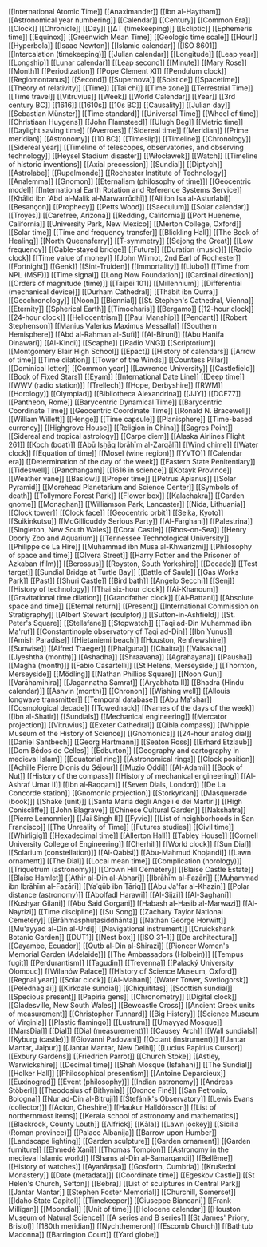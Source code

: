 [[International Atomic Time]]
[[Anaximander]]
[[Ibn al-Haytham]]
[[Astronomical year numbering]]
[[Calendar]]
[[Century]]
[[Common Era]]
[[Clock]]
[[Chronicle]]
[[Day]]
[[ΔT (timekeeping)]]
[[Ecliptic]]
[[Ephemeris time]]
[[Equinox]]
[[Greenwich Mean Time]]
[[Geologic time scale]]
[[Hour]]
[[Hyperbola]]
[[Isaac Newton]]
[[Islamic calendar]]
[[ISO 8601]]
[[Intercalation (timekeeping)]]
[[Julian calendar]]
[[Longitude]]
[[Leap year]]
[[Longship]]
[[Lunar calendar]]
[[Leap second]]
[[Minute]]
[[Mary Rose]]
[[Month]]
[[Periodization]]
[[Pope Clement XI]]
[[Pendulum clock]]
[[Regiomontanus]]
[[Second]]
[[Supernova]]
[[Solstice]]
[[Spacetime]]
[[Theory of relativity]]
[[Time]]
[[Tai chi]]
[[Time zone]]
[[Terrestrial Time]]
[[Time travel]]
[[Vitruvius]]
[[Week]]
[[World Calendar]]
[[Year]]
[[3rd century BC]]
[[1616]]
[[1610s]]
[[10s BC]]
[[Causality]]
[[Julian day]]
[[Sebastian Münster]]
[[Time standard]]
[[Universal Time]]
[[Wheel of time]]
[[Christiaan Huygens]]
[[John Flamsteed]]
[[Ulugh Beg]]
[[Metric time]]
[[Daylight saving time]]
[[Averroes]]
[[Sidereal time]]
[[Meridian]]
[[Prime meridian]]
[[Astronomy]]
[[10 BC]]
[[Timeslip]]
[[Timeline]]
[[Chronology]]
[[Sidereal year]]
[[Timeline of telescopes, observatories, and observing technology]]
[[Heysel Stadium disaster]]
[[Włocławek]]
[[Watch]]
[[Timeline of historic inventions]]
[[Axial precession]]
[[Sundial]]
[[Diptych]]
[[Astrolabe]]
[[Rupelmonde]]
[[Rochester Institute of Technology]]
[[Analemma]]
[[Gnomon]]
[[Eternalism (philosophy of time)]]
[[Geocentric model]]
[[International Earth Rotation and Reference Systems Service]]
[[Khālid ibn ʿAbd al‐Malik al‐Marwarrūdhī]]
[[Ali ibn Isa al-Asturlabi]]
[[Besançon]]
[[Prophecy]]
[[Petts Wood]]
[[Saeculum]]
[[Solar calendar]]
[[Troyes]]
[[Carefree, Arizona]]
[[Redding, California]]
[[Port Hueneme, California]]
[[University Park, New Mexico]]
[[Merton College, Oxford]]
[[Solar time]]
[[Time and frequency transfer]]
[[Blickling Hall]]
[[The Book of Healing]]
[[North Queensferry]]
[[T-symmetry]]
[[Sejong the Great]]
[[Low frequency]]
[[Cable-stayed bridge]]
[[Future]]
[[Duration (music)]]
[[Radio clock]]
[[Time value of money]]
[[John Wilmot, 2nd Earl of Rochester]]
[[Fortnight]]
[[Genk]]
[[Sint-Truiden]]
[[Immortality]]
[[Liubo]]
[[Time from NPL (MSF)]]
[[Time signal]]
[[Long Now Foundation]]
[[Cardinal direction]]
[[Orders of magnitude (time)]]
[[Taipei 101]]
[[Millennium]]
[[Differential (mechanical device)]]
[[Durham Cathedral]]
[[Thābit ibn Qurra]]
[[Geochronology]]
[[Noon]]
[[Biennial]]
[[St. Stephen's Cathedral, Vienna]]
[[Eternity]]
[[Spherical Earth]]
[[Timocharis]]
[[Bergamo]]
[[12-hour clock]]
[[24-hour clock]]
[[Heliocentrism]]
[[Paul Manship]]
[[Pendant]]
[[Robert Stephenson]]
[[Manius Valerius Maximus Messalla]]
[[Southern Hemisphere]]
[[Abd al-Rahman al-Sufi]]
[[Al-Biruni]]
[[Abu Hanifa Dinawari]]
[[Al-Kindi]]
[[Scaphe]]
[[Radio VNG]]
[[Scriptorium]]
[[Montgomery Blair High School]]
[[Epact]]
[[History of calendars]]
[[Arrow of time]]
[[Time dilation]]
[[Tower of the Winds]]
[[Countess Pillar]]
[[Dominical letter]]
[[Common year]]
[[Lawrence University]]
[[Castlefield]]
[[Book of Fixed Stars]]
[[Eyam]]
[[International Date Line]]
[[Deep time]]
[[WWV (radio station)]]
[[Trellech]]
[[Hope, Derbyshire]]
[[RWM]]
[[Horology]]
[[Olympiad]]
[[Bibliotheca Alexandrina]]
[[JJY]]
[[DCF77]]
[[Pantheon, Rome]]
[[Barycentric Dynamical Time]]
[[Barycentric Coordinate Time]]
[[Geocentric Coordinate Time]]
[[Ronald N. Bracewell]]
[[William Willett]]
[[Henge]]
[[Time capsule]]
[[Planisphere]]
[[Time-based currency]]
[[Highgrove House]]
[[Religion in China]]
[[Sagres Point]]
[[Sidereal and tropical astrology]]
[[Carpe diem]]
[[Alaska Airlines Flight 261]]
[[Koch (boat)]]
[[Abū Isḥāq Ibrāhīm al-Zarqālī]]
[[Wind chime]]
[[Water clock]]
[[Equation of time]]
[[Mosel (wine region)]]
[[YVTO]]
[[Calendar era]]
[[Determination of the day of the week]]
[[Eastern State Penitentiary]]
[[Tideswell]]
[[Panchangam]]
[[1616 in science]]
[[Kotayk Province]]
[[Weather vane]]
[[Baslow]]
[[Proper time]]
[[Petrus Apianus]]
[[Solar Pyramid]]
[[Morehead Planetarium and Science Center]]
[[Symbols of death]]
[[Tollymore Forest Park]]
[[Flower box]]
[[Kalachakra]]
[[Garden gnome]]
[[Monaghan]]
[[Williamson Park, Lancaster]]
[[Nida, Lithuania]]
[[Clock tower]]
[[Clock face]]
[[Geocentric orbit]]
[[Seika, Kyoto]]
[[Suikinkutsu]]
[[McGillicuddy Serious Party]]
[[Al-Farghani]]
[[Palestrina]]
[[Singleton, New South Wales]]
[[Coral Castle]]
[[Rhos-on-Sea]]
[[Henry Doorly Zoo and Aquarium]]
[[Tennessee Technological University]]
[[Philippe de La Hire]]
[[Muhammad ibn Musa al-Khwarizmi]]
[[Philosophy of space and time]]
[[Olvera Street]]
[[Harry Potter and the Prisoner of Azkaban (film)]]
[[Berossus]]
[[Royston, South Yorkshire]]
[[Decade]]
[[Test target]]
[[Sundial Bridge at Turtle Bay]]
[[Battle of Saule]]
[[Gas Works Park]]
[[Past]]
[[Shuri Castle]]
[[Bird bath]]
[[Angelo Secchi]]
[[Senj]]
[[History of technology]]
[[Thai six-hour clock]]
[[Ai-Khanoum]]
[[Gravitational time dilation]]
[[Grandfather clock]]
[[Al-Battani]]
[[Absolute space and time]]
[[Eternal return]]
[[Present]]
[[International Commission on Stratigraphy]]
[[Albert Stewart (sculptor)]]
[[Sutton-in-Ashfield]]
[[St. Peter's Square]]
[[Stellafane]]
[[Stopwatch]]
[[Taqi ad-Din Muhammad ibn Ma'ruf]]
[[Constantinople observatory of Taqi ad-Din]]
[[Ibn Yunus]]
[[Amish Paradise]]
[[Hietaniemi beach]]
[[Houston, Renfrewshire]]
[[Sunwise]]
[[Alfred Traeger]]
[[Phalguna]]
[[Chaitra]]
[[Vaisakha]]
[[Jyeshtha (month)]]
[[Ashadha]]
[[Shraavana]]
[[Agrahayana]]
[[Pausha]]
[[Magha (month)]]
[[Fabio Casartelli]]
[[St Helens, Merseyside]]
[[Thornton, Merseyside]]
[[Mödling]]
[[Nathan Phillips Square]]
[[Noon Gun]]
[[Varāhamihira]]
[[Jagannatha Samrat]]
[[Aryabhata II]]
[[Bhadra (Hindu calendar)]]
[[Ashvin (month)]]
[[Chronon]]
[[Wishing well]]
[[Allouis longwave transmitter]]
[[Temporal database]]
[[Abu Ma'shar]]
[[Cosmological decade]]
[[Towednack]]
[[Names of the days of the week]]
[[Ibn al-Shatir]]
[[Sundials]]
[[Mechanical engineering]]
[[Mercator projection]]
[[Vitruvius]]
[[Exeter Cathedral]]
[[Qibla compass]]
[[Whipple Museum of the History of Science]]
[[Gnomonics]]
[[24-hour analog dial]]
[[Daniel Santbech]]
[[Georg Hartmann]]
[[Seaton Ross]]
[[Erhard Etzlaub]]
[[Dom Bédos de Celles]]
[[Edburton]]
[[Geography and cartography in medieval Islam]]
[[Equatorial ring]]
[[Astronomical rings]]
[[Clock position]]
[[Achille Pierre Dionis du Séjour]]
[[Muzio Oddi]]
[[Al-Adami]]
[[Book of Nut]]
[[History of the compass]]
[[History of mechanical engineering]]
[[Al-Ashraf Umar II]]
[[Ibn al‐Raqqam]]
[[Seven Dials, London]]
[[De La Concorde station]]
[[Gnomonic projection]]
[[Storkyrkan]]
[[Masquerade (book)]]
[[Shake (unit)]]
[[Santa Maria degli Angeli e dei Martiri]]
[[High Coniscliffe]]
[[John Blagrave]]
[[Chinese Cultural Garden]]
[[Nakshatra]]
[[Pierre Lemonnier]]
[[Jai Singh II]]
[[Fyvie]]
[[List of neighborhoods in San Francisco]]
[[The Unreality of Time]]
[[Futures studies]]
[[Civil time]]
[[Whirligig]]
[[Hexadecimal time]]
[[Allerton Hall]]
[[Tabley House]]
[[Cornell University College of Engineering]]
[[Cherhill]]
[[World clock]]
[[Sun Dial]]
[[Solarium (constellation)]]
[[Al-Qabisi]]
[[Abu-Mahmud Khojandi]]
[[Lawn ornament]]
[[The Dial]]
[[Local mean time]]
[[Complication (horology)]]
[[Triquetrum (astronomy)]]
[[Crown Hill Cemetery]]
[[Blaise Castle Estate]]
[[Blaise Hamlet]]
[[Athir al-Din al-Abhari]]
[[Ibrāhīm al-Fazārī]]
[[Muḥammad ibn Ibrāhīm al-Fazārī]]
[[Yaʿqūb ibn Ṭāriq]]
[[Abu Ja'far al-Khazin]]
[[Polar distance (astronomy)]]
[[Abolfadl Harawi]]
[[Al-Sijzi]]
[[Al-Saghani]]
[[Kushyar Gilani]]
[[Abu Said Gorgani]]
[[Habash al-Hasib al-Marwazi]]
[[Al-Nayrizi]]
[[Time discipline]]
[[Su Song]]
[[Zachary Taylor National Cemetery]]
[[Brāhmasphuṭasiddhānta]]
[[Nathan George Horwitt]]
[[Mu'ayyad al-Din al-Urdi]]
[[Navigational instrument]]
[[Cruickshank Botanic Garden]]
[[DUT1]]
[[Nest box]]
[[ISO 31-1]]
[[De architectura]]
[[Cayambe, Ecuador]]
[[Qutb al-Din al-Shirazi]]
[[Pioneer Women's Memorial Garden (Adelaide)]]
[[The Ambassadors (Holbein)]]
[[Tempus fugit]]
[[Perdurantism]]
[[Tagudin]]
[[Trevenna]]
[[Palacký University Olomouc]]
[[Wilanów Palace]]
[[History of Science Museum, Oxford]]
[[Regnal year]]
[[Solar clock]]
[[Al-Mahani]]
[[Water Tower, Svetlogorsk]]
[[Pelėdnagiai]]
[[Kirkdale sundial]]
[[Chiquititas]]
[[Scottish sundial]]
[[Specious present]]
[[Papiria gens]]
[[Chronometry]]
[[Digital clock]]
[[Gladesville, New South Wales]]
[[Bewcastle Cross]]
[[Ancient Greek units of measurement]]
[[Christopher Tunnard]]
[[Big History]]
[[Science Museum of Virginia]]
[[Plastic flamingo]]
[[Lustrum]]
[[Umayyad Mosque]]
[[MarsDial]]
[[Dial]]
[[Dial (measurement)]]
[[Causey Arch]]
[[Wall sundials]]
[[Kyburg (castle)]]
[[Giovanni Padovani]]
[[Octant (instrument)]]
[[Jantar Mantar, Jaipur]]
[[Jantar Mantar, New Delhi]]
[[Lucius Papirius Cursor]]
[[Exbury Gardens]]
[[Friedrich Parrot]]
[[Church Stoke]]
[[Astley, Warwickshire]]
[[Decimal time]]
[[Shah Mosque (Isfahan)]]
[[The Sundial]]
[[Holker Hall]]
[[Philosophical presentism]]
[[Antoine Deparcieux]]
[[Euxinograd]]
[[Event (philosophy)]]
[[Indian astronomy]]
[[Andreas Stöberl]]
[[Theodosius of Bithynia]]
[[Oronce Finé]]
[[San Petronio, Bologna]]
[[Nur ad-Din al-Bitruji]]
[[Štefánik's Observatory]]
[[Lewis Evans (collector)]]
[[Acton, Cheshire]]
[[Haukur Halldórsson]]
[[List of northernmost items]]
[[Kerala school of astronomy and mathematics]]
[[Blackrock, County Louth]]
[[Alfrick]]
[[Kāla]]
[[Lawn jockey]]
[[Sicilia (Roman province)]]
[[Palace Albanija]]
[[Barrow upon Humber]]
[[Landscape lighting]]
[[Garden sculpture]]
[[Garden ornament]]
[[Garden furniture]]
[[Ehmedê Xanî]]
[[Thomas Tompion]]
[[Astronomy in the medieval Islamic world]]
[[Shams al-Din al-Samarqandi]]
[[Bellême]]
[[History of watches]]
[[Ayanāṃśa]]
[[Gosforth, Cumbria]]
[[Krušedol Monastery]]
[[Date (metadata)]]
[[Coordinate time]]
[[Egeskov Castle]]
[[St Helen's Church, Sefton]]
[[Bebra]]
[[List of sculptures in Central Park]]
[[Jantar Mantar]]
[[Stephen Foster Memorial]]
[[Churchill, Somerset]]
[[Idaho State Capitol]]
[[Timekeeper]]
[[Giuseppe Biancani]]
[[Frank Milligan]]
[[Moondial]]
[[Unit of time]]
[[Holocene calendar]]
[[Houston Museum of Natural Science]]
[[A series and B series]]
[[St James' Priory, Bristol]]
[[180th meridian]]
[[Nychthemeron]]
[[Escomb Church]]
[[Bathtub Madonna]]
[[Barrington Court]]
[[Yard globe]]
